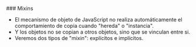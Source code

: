 ### Mixins
* El mecanismo de objeto de JavaScript no realiza automáticamente el comportamiento de copia cuando "hereda" o "instancia".
* Y los objetos no se copian a otros objetos, sino que se vinculan entre si.
* Veremos dos tipos de "mixin": explícitos e implícitos.